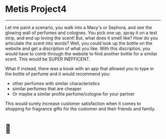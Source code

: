 # Metis Project4

------

Let me paint a scenario, you walk into a Macy's or Sephora, and see the glowing wall of perfumes and colognes. You pick one up, spray it on a test strip, and end up loving the scent! But, what does it smell like? How do you articulate the scent into words? Well, you could look up the bottle on the website and get a discription of what you like. With this discription, you would have to comb through the website to find another bottle for a similar scent. This would be SUPER INEFFICENT.

What if instead, there was a kiosk with an app that allowed you to type in the bottle of perfume and it would recommend you:

- other perfumes with similar characteristics
- similar perfumes that are cheaper
- Or maybe a similar profile perfume/cologne for your partner

This would surely increase customer satisfaction when it comes to shopping for fragrance gifts for the customer and their friends and family.

# :raised_hands:
